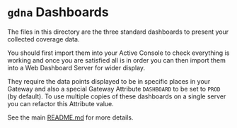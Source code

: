 # `gdna` Dashboards

The files in this directory are the three standard dashboards to present your collected coverage data.

You should first import them into your Active Console to check everything is working and once you are satisfied all is in order you can then import them into a Web Dashboard Server for wider display.

They require the data points displayed to be in specific places in your Gateway and also a special Gateway Attribute `DASHBOARD` to be set to `PROD` (by default). To use multiple copies of these dashboards on a single server you can refactor this Attribute value.

See the main [README.md](../README.md) for more details.
